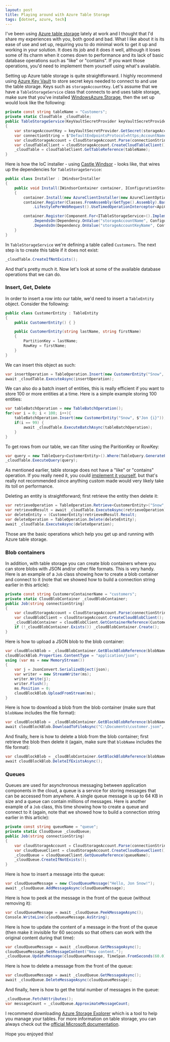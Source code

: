 ```yaml
---
layout: post
title: Playing around with Azure Table Storage
tags: [dotnet, azure, tech]
---
```

I've been using [Azure table storage](https://azure.microsoft.com/en-us/services/storage/tables/) lately at work and I thought that I'd share my experiences with you, both good and bad. What I like about it is its ease of use and set up, requiring you to do minimal work to get it up and working in your solution. It does its job and it does it well, although it loses some of its charm when it comes down to performance and its lack of basic database operations such as "like" or "contains". If you want those operations, you'd need to implement them yourself using what's available.

Setting up Azure table storage is quite straightforward. I highly recommend using [Azure Key Vault](https://azure.microsoft.com/en-us/services/key-vault/) to store secret keys needed to connect to and use the table storage. Keys such as <code>storageAccountKey</code>. Let's assume that we have a <code>TableStorageService</code> class that connects to and uses table storage, make sure that you've installed [WindowsAzure.Storage](https://www.nuget.org/packages/WindowsAzure.Storage/), then the set up would look like the following:

```csharp
private const string tableName = "Customers";
private static CloudTable _cloudTable;
public TableStorageService(KeyVaultSecretProvider keyVaultSecretProvider, string storageAccountName, string storageAccountKeyName)
{
    var storageAccountKey = keyVaultSecretProvider.GetSecret(storageAccountKeyName);
    var connectionString = $"DefaultEndpointsProtocol=https;AccountName={storageAccountName};AccountKey={storageAccountKey};EndpointSuffix=core.windows.net";
    var cloudStorageAccount = CloudStorageAccount.Parse(connectionString);
    var cloudTableClient = cloudStorageAccount.CreateCloudTableClient();
    _cloudTable = cloudTableClient.GetTableReference(tableName);
}
```

Here is how the IoC installer - using [Castle Windsor](http://www.castleproject.org/) - looks like, that wires up the dependencies for <code>TableStorageService</code>:

```csharp
public class Installer : IWindsorInstaller
{
    public void Install(IWindsorContainer container, IConfigurationStore store)
    {
        container.Install(new AzureClientInstaller(new AzureClientOptions { SpnIdentifier = "Api", UseCacheForSecrects = true, SpnCertificateLocation = StoreLocation.LocalMachine }));
        container.Register(Classes.FromAssembly(GetType().Assembly).BasedOn<ApiController>()
            .LifestylePerWebRequest().UseTimedOperationInterceptor<ApiController>(container).UseAsyncAuthorizationInterceptor());

        container.Register(Component.For<ITableStorageService>().ImplementedBy<TableStorageService>().LifestyleSingleton()
            .DependsOn(Dependency.OnValue("storageAccountName", ConfigurationManager.AppSettings["Storage.AccountName"]))
            .DependsOn(Dependency.OnValue("storageAccountKeyName", ConfigurationManager.AppSettings["Storage.AccountKeyName"])));
    }
}
```

In <code>TableStorageService</code> we're defining a table called <code>Customers</code>. The next step is to create this table if it does not exist:

```csharp
_cloudTable.CreateIfNotExists();
```

And that's pretty much it. Now let's look at some of the available database operations that we can do.

### Insert, Get, Delete

In order to insert a row into our table, we'd need to insert a <code>TableEntity</code> object. Consider the following:

```csharp
public class CustomerEntity : TableEntity
{
    public CustomerEntity() { }

    public CustomerEntity(string lastName, string firstName)
    {
        PartitionKey = lastName;
        RowKey = firstName;
    }
}
```

We can insert this object as such:

```csharp
var insertOperation = TableOperation.Insert(new CustomerEntity("Snow", "Jon"));
await _cloudTable.ExecuteAsync(insertOperation);
```

We can also do a batch insert of entities, this is really efficient if you want to store 100 or more entities at a time. Here is a simple example storing 100 entities:

```csharp
var tableBatchOperation = new TableBatchOperation();
for(var i = 0; i < 100; i++){
    tableBatchOperation.Insert(new CustomerEntity("Snow", $"Jon {i}"));
    if(i == 99) {
        await _cloudTable.ExecuteBatchAsync(tableBatchOperation);
    }
}
```

To get rows from our table, we can filter using the ParitionKey or RowKey:

```csharp
var query = new TableQuery<CustomerEntity>().Where(TableQuery.GenerateFilterCondition("RowKey", QueryComparisons.Equal, "Jon"));
_cloudTable.ExecuteQuery(query);
```

As mentioned earlier, table storage does not have a "like" or "contains" operation. If you really need it, you could [implement it yourself](https://www.codeproject.com/Tips/790554/StartsWith-comparison-for-searching-in-Azure-Table), but that's really not recommended since anything custom made would very likely take its toll on performance.

Deleting an entity is straightforward; first retrieve the entity then delete it:

```csharp
var retrieveOperation = TableOperation.Retrieve<CustomerEntity>("Snow", "Jon");
var retrievedResult = await _cloudTable.ExecuteAsync(retrieveOperation);
var deleteEntity = (CustomerEntity)retrievedResult.Result;
var deleteOperation = TableOperation.Delete(deleteEntity);
await _cloudTable.ExecuteAsync(deleteOperation);
```

Those are the basic operations which help you get up and running with Azure table storage. 

### Blob containers

In addition, with table storage you can create blob containers where you can store blobs with JSON and/or other file formats. This is very handy. Here is an example of a <code>Job</code> class showing how to create a blob container and connect to it (note that we showed how to build a connection string earlier in this article):

```csharp
private const string CustomersContainerName = "customers";
private static CloudBlobContainer _cloudBlobContainer;
public Job(string connectionString)
{
    var cloudStorageAccount = CloudStorageAccount.Parse(connectionString);
    var cloudBlobClient = cloudStorageAccount.CreateCloudBlobClient();
    _cloudBlobContainer = cloudBlobClient.GetContainerReference(CustomersContainerName);
    if (!_cloudBlobContainer.Exists()) _cloudBlobContainer.Create();            
}
```

Here is how to upload a JSON blob to the blob container:

```csharp
var cloudBlockBlob = _cloudBlobContainer.GetBlockBlobReference(blobName);
cloudBlockBlob.Properties.ContentType = "application/json";
using (var ms = new MemoryStream())
{
    var j = JsonConvert.SerializeObject(json);
    var writer = new StreamWriter(ms);
    writer.Write(j);
    writer.Flush();
    ms.Position = 0;
    cloudBlockBlob.UploadFromStream(ms);
}
```

Here is how to download a blob from the blob container (make sure that <code>blobName</code> includes the file format):

```csharp
var cloudBlockBlob = _cloudBlobContainer.GetBlockBlobReference(blobName);
await cloudBlockBlob.DownloadToFileAsync("C:\Documents\customer.json", FileMode.Create);
```

And finally, here is how to delete a blob from the blob container; first retrieve the blob then delete it (again, make sure that <code>blobName</code> includes the file format):

```csharp
var cloudBlockBlob = _cloudBlobContainer.GetBlockBlobReference(blobName);
await cloudBlockBlob.DeleteIfExistsAsync();
```

### Queues

Queues are used for asynchronous messaging between application components in the cloud, a queue is a service for storing messages that can be accessed from anywhere. A single queue message is up to 64 KB in size and a queue can contain millions of messages. Here is another example of a <code>Job</code> class, this time showing how to create a queue and connect to it (again, note that we showed how to build a connection string earlier in this article):

```csharp
private const string queueName = "queue";
private static CloudQueue _cloudQueue;
public Job(string connectionString)
{
    var cloudStorageAccount = CloudStorageAccount.Parse(connectionString);
    var cloudQueueClient = cloudStorageAccount.CreateCloudQueueClient();
    _cloudQueue = cloudQueueClient.GetQueueReference(queueName);
    _cloudQueue.CreateIfNotExists();           
}
```

Here is how to insert a message into the queue:

```csharp
var cloudQueueMessage = new CloudQueueMessage("Hello, Jon Snow!");
await _cloudQueue.AddMessageAsync(cloudQueueMessage);
```

Here is how to peek at the message in the front of the queue (without removing it):

```csharp
var cloudQueueMessage = await _cloudQueue.PeekMessageAsync();
Console.WriteLine(cloudQueueMessage.AsString);
```

Here is how to update the content of a message in the front of the queue (then make it invisible for 60 seconds so that others can work with the original content during that time):

```csharp
var cloudQueueMessage = await _cloudQueue.GetMessageAsync();
cloudQueueMessage.SetMessageContent("New content.");
_cloudQueue.UpdateMessage(cloudQueueMessage, TimeSpan.FromSeconds(60.0), MessageUpdateFields.Content | MessageUpdateFields.Visibility);
```

Here is how to delete a message from the front of the queue:

```csharp
var cloudQueueMessage = await _cloudQueue.GetMessageAsync();
await _cloudQueue.DeleteMessageAsync(cloudQueueMessage);
```

And finally, here is how to get the total number of messages in the queue:

```csharp
_cloudQueue.FetchAttributes();
var messageCount = _cloudQueue.ApproximateMessageCount;
```

I recommend downloading [Azure Storage Explorer](https://azure.microsoft.com/en-us/features/storage-explorer/) which is a tool to help you manage your tables. For more information on table storage, you can always check out the [official Microsoft documentation](https://docs.microsoft.com/en-us/azure/cosmos-db/table-storage-how-to-use-dotnet).

Hope you enjoyed this!